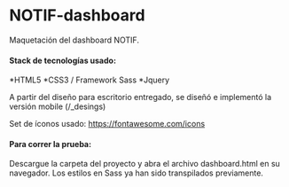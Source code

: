 # NOTIF-dashboard
Maquetación del dashboard NOTIF.

#### Stack de tecnologías usado: 
*HTML5
*CSS3 / Framework Sass
*Jquery

A partir del diseño para escritorio entregado, se diseñó e implementó la versión mobile (/_desings)

Set de íconos usado: https://fontawesome.com/icons

#### Para correr la prueba:
Descargue la carpeta del proyecto y abra el archivo dashboard.html en su navegador. 
Los estilos en Sass ya han sido transpilados previamente.
